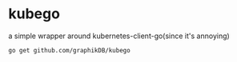 # kubego 

a simple wrapper around kubernetes-client-go(since it's annoying)

    go get github.com/graphikDB/kubego